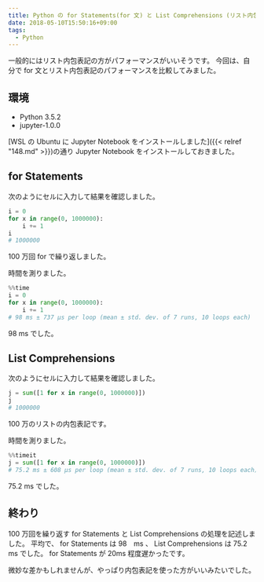```yaml
---
title: Python の for Statements(for 文) と List Comprehensions (リスト内包表記)のパフォーマンスを比較してみました
date: 2018-05-10T15:50:16+09:00
tags:
  - Python
---
```


一般的にはリスト内包表記の方がパフォーマンスがいいそうです。
今回は、自分で for 文とリスト内包表記のパフォーマンスを比較してみました。

<!--more-->

## 環境

* Python 3.5.2
* jupyter-1.0.0

[WSL の Ubuntu に Jupyter Notebook をインストールしました]({{< relref "148.md" >}})の通り Jupyter Notebook をインストールしておきました。

## for Statements

次のようにセルに入力して結果を確認しました。

```python
i = 0
for x in range(0, 1000000):
    i += 1
i
# 1000000
```

100 万回 for で繰り返しました。

時間を測りました。

```python
%%time
i = 0
for x in range(0, 1000000):
    i += 1
# 98 ms ± 737 µs per loop (mean ± std. dev. of 7 runs, 10 loops each)
```

98 ms でした。

## List Comprehensions

次のようにセルに入力して結果を確認しました。

```python
j = sum([1 for x in range(0, 1000000)])
j
# 1000000
```

100 万のリストの内包表記です。

時間を測りました。

```python
%%timeit
j = sum([1 for x in range(0, 1000000)])
# 75.2 ms ± 608 µs per loop (mean ± std. dev. of 7 runs, 10 loops each)
```

75.2 ms でした。

## 終わり

100 万回を繰り返す for Statements と List Comprehensions の処理を記述しました。
平均で、 for Statements は 98　ms 、 List Comprehensions は 75.2 ms でした。
for Statements が 20ms 程度遅かったです。

微妙な差かもしれませんが、やっぱり内包表記を使った方がいいみたいでした。
